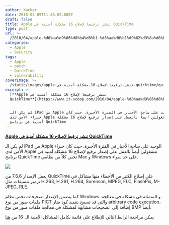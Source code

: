 ```yaml
---
author: Xacker
date: 2010-04-09T11:46:09.000Z
draft: false
title: Apple تنشر ترقيعا لإصلاح 16 مشكلة أمنية في QuickTime
type: post
url: >-
  /2010/04/apple-%d8%aa%d9%86%d8%b4%d8%b1-%d8%aa%d8%b1%d9%82%d9%8a%d8%b9%d8%a7-%d9%84%d8%a5%d8%b5%d9%84%d8%a7%d8%ad-16-%d9%85%d8%b4%d9%83%d9%84%d8%a9-%d8%a3%d9%85%d9%86%d9%8a%d8%a9-%d9%81%d9%8a-quicktime/
categories:
  - Apple
  - Security
tags:
  - Apple
  - patch
  - QuickTime
  - vulnerability
coverImage: >-
  /static/images/apple-تنشر-ترقيعا-لإصلاح-16-مشكلة-أمنية-في-quicktime/quicktime_logo.jpg
excerpt: >-
  [**Apple تنشر ترقيعا لإصلاح 16 مشكلة أمنية في
  QuickTime**](https://www.it-scoop.com/2010/04/apple-%d8%aa%d9%86%d8%b4%d8%b1-%d8%aa%d8%b1%d9%82%d9%8a%d8%b9%d8%a7-%d9%84%d8%a5%d8%b5%d9%84%d8%a7%d8%ad-16-%d9%85%d8%b4%d9%83%d9%84%d8%a9-%d8%a3%d9%85%d9%86%d9%8a%d8%a9-%d9%81%d9%8a-quicktime/)


  لم يكن الـ iPad من Apple الوحيد على ساحة الأخبار في الفترة الأخيرة، حيث كان
  خبراء الأمن لدى Apple مشغولين أيضاً بالعمل على إصدار ترقيع لإصلاح 16 مشكلة
  أمنية في برنامج QuickTime
---
```

[**Apple تنشر ترقيعا لإصلاح 16 مشكلة أمنية في QuickTime**](https://www.it-scoop.com/2010/04/apple-%d8%aa%d9%86%d8%b4%d8%b1-%d8%aa%d8%b1%d9%82%d9%8a%d8%b9%d8%a7-%d9%84%d8%a5%d8%b5%d9%84%d8%a7%d8%ad-16-%d9%85%d8%b4%d9%83%d9%84%d8%a9-%d8%a3%d9%85%d9%86%d9%8a%d8%a9-%d9%81%d9%8a-quicktime/)

لم يكن الـ iPad من Apple الوحيد على ساحة الأخبار في الفترة الأخيرة، حيث كان خبراء الأمن لدى Apple مشغولين أيضاً بالعمل على إصدار ترقيع لإصلاح 16 مشكلة أمنية في برنامج QuickTime تخص كلاً من نظامي Mac و Windows على حد سواء.

![](/static/images/apple-تنشر-ترقيعا-لإصلاح-16-مشكلة-أمنية-في-quicktime/quicktime_logo.jpg)

يعمل الإصدار 7.6.6 من QuickTime على إصلاح الكثير من الأخطاء منها مشاكل في ترميز تنسيقات مثل H.263, H.261, H.264, Sorenson, MPEG, FLC, FlashPix, M-JPEG, RLE.

كما يتضمن الإصدار تصحيحات تخص نظام Windows  و المتمثلة في مشكلة في معالجة ملفات صور من نوع PICT والتي قد تسمح بتنفيذ كود ضار arbitrary code execution، إضافة إلى  تصحيحات مشابهة لمشكلة في معالجة ملفات صور من نوع BMP أيضاً.

يمكن مراجعة الرابط التالي للإطلاع على قائمة بكامل المشاكل الأمنية الـ  16 من [هنا](http://support.apple.com/kb/HT4104)
